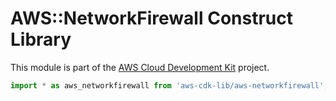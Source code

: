 # AWS::NetworkFirewall Construct Library


This module is part of the [AWS Cloud Development Kit](https://github.com/aws/aws-cdk) project.

```ts nofixture
import * as aws_networkfirewall from 'aws-cdk-lib/aws-networkfirewall';
```
